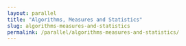 ```yaml
---
layout: parallel
title: "Algorithms, Measures and Statistics"
slug: algorithms-measures-and-statistics
permalink: /parallel/algorithms-measures-and-statistics/
---
```


